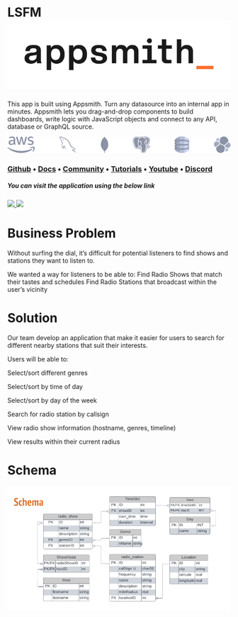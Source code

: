 # LSFM![](https://raw.githubusercontent.com/appsmithorg/appsmith/release/static/appsmith_logo_primary.png)

This app is built using Appsmith. Turn any datasource into an internal app in minutes. Appsmith lets you drag-and-drop components to build dashboards, write logic with JavaScript objects and connect to any API, database or GraphQL source.

![](https://raw.githubusercontent.com/appsmithorg/appsmith/release/static/images/integrations.png)

### [Github](https://github.com/appsmithorg/appsmith) • [Docs](https://docs.appsmith.com/?utm_source=github&utm_medium=social&utm_content=appsmith_docs&utm_campaign=null&utm_term=appsmith_docs) • [Community](https://community.appsmith.com/) • [Tutorials](https://github.com/appsmithorg/appsmith/tree/update/readme#tutorials) • [Youtube](https://www.youtube.com/appsmith) • [Discord](https://discord.gg/rBTTVJp)

##### You can visit the application using the below link

###### [![](https://assets.appsmith.com/git-sync/Buttons.svg) ](https://app.appsmith.com/applications/62858867309fd93a9bf16b14/pages/628b05217901344ba8d1abb1) [![](https://assets.appsmith.com/git-sync/Buttons2.svg)](https://app.appsmith.com/applications/62858867309fd93a9bf16b14/pages/628b05217901344ba8d1abb1/edit)

# Business Problem
Without surfing the dial, it’s difficult for potential listeners to find shows and stations they want to listen to.

We wanted a way for listeners to be able to:
Find Radio Shows that match their tastes and schedules
Find Radio Stations that broadcast within the user’s vicinity
# Solution
Our team develop an application that make it easier for users to search for different nearby stations that suit their interests.

Users will be able to:

Select/sort different genres

Select/sort by time of day

Select/sort by day of the week

Search for radio station by callsign

View radio show information (hostname, genres, timeline)

View results within their current radius

# Schema
![schema](https://github.com/chloeNgo99/LSFM/blob/main/LSFM%20Schema.png)

